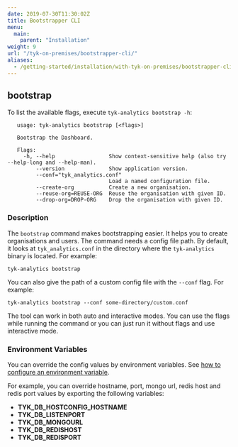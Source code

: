 ```yaml
---
date: 2019-07-30T11:30:02Z
title: Bootstrapper CLI
menu:
  main:
    parent: "Installation"
weight: 9
url: "/tyk-on-premises/bootstrapper-cli/"
aliases:
  - /getting-started/installation/with-tyk-on-premises/bootstrapper-cli/
---
```


## bootstrap

To list the available flags, execute `tyk-analytics bootstrap -h`:

```
   usage: tyk-analytics bootstrap [<flags>]
   
   Bootstrap the Dashboard.
   
   Flags:
     -h, --help                 Show context-sensitive help (also try --help-long and --help-man).
         --version              Show application version.
         --conf="tyk_analytics.conf"  
                                Load a named configuration file.
         --create-org           Create a new organisation.
         --reuse-org=REUSE-ORG  Reuse the organisation with given ID.
         --drop-org=DROP-ORG    Drop the organisation with given ID.
```


### Description

The `bootstrap` command makes bootstrapping easier. It helps you to create organisations and users. The command needs a
 config file path. By default, it looks at `tyk_analytics.conf` in the directory where the `tyk-analytics` binary is located.
 For example:
 
 ```tyk-analytics bootstrap```
 
 You can also give the path of a custom config file with the `--conf` flag. For example:
 
 ```tyk-analytics bootstrap --conf some-directory/custom.conf```
 
 The tool can work in both auto and interactive modes. You can use the flags while running the command or you can just run
  it without flags and use interactive mode. 


### Environment Variables

You can override the config values by environment variables. See [how to configure an environment variable](https://tyk.io/docs/configure/environment-variables/). 

For example, you can override hostname, port, mongo url, redis host and redis port values by exporting the following variables:

- **TYK_DB_HOSTCONFIG_HOSTNAME**
- **TYK_DB_LISTENPORT**
- **TYK_DB_MONGOURL**
- **TYK_DB_REDISHOST**
- **TYK_DB_REDISPORT**
